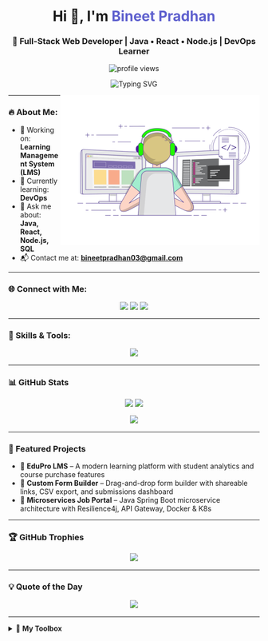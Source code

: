 <h1 align="center">Hi 👋, I'm <span style="color:#5e60ce">Bineet Pradhan</span></h1>
<h3 align="center">🚀 Full-Stack Web Developer | Java • React • Node.js | DevOps Learner</h3>

<p align="center">
  <img src="https://komarev.com/ghpvc/?username=myself-bineet&label=Profile%20views&color=5e60ce&style=flat-square" alt="profile views"/>
</p>

<p align="center">
  <img src="https://readme-typing-svg.demolab.com?font=Fira+Code&size=22&pause=1000&center=true&vCenter=true&width=435&lines=Welcome+to+my+GitHub!;I'm+a+Full-Stack+Developer;Always+learning+new+tech!+💡" alt="Typing SVG" />
</p>

<img align="right" alt="Coding" width="400" src="https://raw.githubusercontent.com/devSouvik/devSouvik/master/gif3.gif" />

---

### 🔥 About Me:
- 🔭 Working on: **Learning Management System (LMS)**  
- 🌱 Currently learning: **DevOps**  
- 💬 Ask me about: **Java, React, Node.js, SQL**  
- 📬 Contact me at: **bineetpradhan03@gmail.com**

---

### 🌐 Connect with Me:

<p align="center">
  <a href="https://www.linkedin.com/in/bineet-pradhan-2382aa258/" target="_blank"><img src="https://img.shields.io/badge/LinkedIn-%230077B5.svg?&style=for-the-badge&logo=linkedin&logoColor=white"/></a>
  <a href="https://instagram.com/myself_bineet" target="_blank"><img src="https://img.shields.io/badge/Instagram-%23E4405F.svg?&style=for-the-badge&logo=instagram&logoColor=white"/></a>
  <a href="mailto:bineetpradhan03@gmail.com"><img src="https://img.shields.io/badge/Gmail-%23D14836.svg?&style=for-the-badge&logo=gmail&logoColor=white" /></a>
</p>

---

### 🧠 Skills & Tools:

<p align="center">
  <img src="https://skillicons.dev/icons?i=js,ts,react,nextjs,nodejs,express,java,spring,mongodb,mysql,postgresql,html,css,git,docker,figma,ps,vscode,aws,jenkins" />
</p>

---

### 📊 GitHub Stats

<p align="center">
  <img src="https://github-readme-stats.vercel.app/api?username=myself-bineet&show_icons=true&theme=react&hide_border=true" width="48%"/>
  <img src="https://github-readme-streak-stats.herokuapp.com/?user=myself-bineet&theme=react&hide_border=true" width="48%"/>
</p>

<p align="center">
  <img src="https://github-readme-stats.vercel.app/api/wakatime?username=myself-bineet&layout=compact&theme=radical&hide_border=true" width="48%" />
</p>


---

### 📌 Featured Projects

- 🧠 **EduPro LMS** – A modern learning platform with student analytics and course purchase features  
- 🧾 **Custom Form Builder** – Drag-and-drop form builder with shareable links, CSV export, and submissions dashboard  
- 💼 **Microservices Job Portal** – Java Spring Boot microservice architecture with Resilience4j, API Gateway, Docker & K8s

---

### 🏆 GitHub Trophies

<p align="center">
  <img src="https://github-profile-trophy.vercel.app/?username=myself-bineet&theme=dracula&no-frame=true&row=1&column=7" />
</p>

---

### 💡 Quote of the Day

<p align="center">
  <img src="https://quotes-github-readme.vercel.app/api?type=horizontal&theme=tokyonight" />
</p>

---

<details>
<summary>🧰 <b>My Toolbox</b></summary>

```bash
💻 Languages: Java, JavaScript, TypeScript, Python, SQL
🌐 Frontend: React, Next.js, HTML, CSS
🛠️ Backend: Node.js, Express, Spring Boot
🗃️ Database: MongoDB, PostgreSQL, MySQL
☁️ DevOps: AWS, Docker, CI/CD, Jenkins
🔧 Tools: Git, GitHub, Postman, VS Code
🎨 UI/UX: Figma, Photoshop
